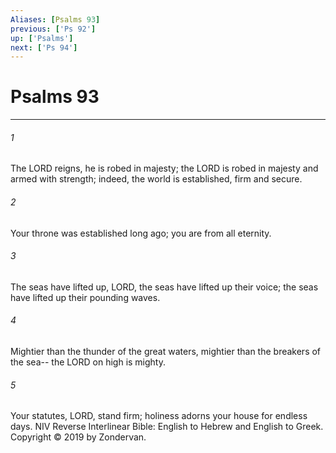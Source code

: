 ```yaml
---
Aliases: [Psalms 93]
previous: ['Ps 92']
up: ['Psalms']
next: ['Ps 94']
---
```

# Psalms 93

***


###### 1 
The LORD reigns, he is robed in majesty; the LORD is robed in majesty and armed with strength; indeed, the world is established, firm and secure. 

###### 2 
Your throne was established long ago; you are from all eternity. 

###### 3 
The seas have lifted up, LORD, the seas have lifted up their voice; the seas have lifted up their pounding waves. 

###### 4 
Mightier than the thunder of the great waters, mightier than the breakers of the sea-- the LORD on high is mighty. 

###### 5 
Your statutes, LORD, stand firm; holiness adorns your house for endless days. NIV Reverse Interlinear Bible: English to Hebrew and English to Greek. Copyright © 2019 by Zondervan.
